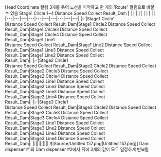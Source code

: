 Head Coordinate 컬럼 3개를 묶어 노선을 파악하고 한 개의 ‘Route” 컬럼으로 바꿀 수 있음
Stage1 Circle 1~4 Distance Speed Collect Result_Dam
|   |   |   |   |   |   |   |   |   |   |
|---|---|---|---|---|---|---|---|---|---|
|✅|Stage1 Circle1  <br>Distance Speed Collect Result_Dam|Stage1 Circle2 Distance Speed Collect  <br>Result_Dam|Stage1 Circle3 Distance Speed Collect  <br>Result_Dam|Stage1 Circle4 Distance Speed Collect  <br>Result_Dam|Stage1 Line1  <br>Distance Speed Collect Result_Dam|Stage1 Line2 Distance Speed Collect  <br>Result_Dam|Stage1 Line3 Distance Speed Collect  <br>Result_Dam|Stage1 Line2 Distance Speed Collect  <br>Result_Dam||
|✅|Stage2 Circle1  <br>Distance Speed Collect Result_Dam|Stage2 Circle2 Distance Speed Collect  <br>Result_Dam|Stage2 Circle3 Distance Speed Collect  <br>Result_Dam|Stage2 Circle4 Distance Speed Collect  <br>Result_Dam|Stage2 Line1 Distance Speed Collect  <br>Result_Dam|Stage2 Line2 Distance Speed Collect  <br>Result_Dam|Stage2 Line3 Distance Speed Collect  <br>Result_Dam|Stage2 Line4 Distance Speed Collect  <br>Result_Dam||
|✅|Stage3 Circle1  <br>Distance Speed Collect Result_Dam|Stage3 Circle2 Distance Speed Collect  <br>Result_Dam|Stage3 Circle3 Distance Speed Collect  <br>Result_Dam|Stage3 Circle4 Distance Speed Collect  <br>Result_Dam|Stage3 Line1 Distance Speed Collect  <br>Result_Dam|Stage3 Line2 Distance Speed Collect  <br>Result_Dam|Stage3 Line3 Distance Speed Collect  <br>Result_Dam|Stage3 Line4 Distance Speed Collect  <br>Result_Dam||
|||||||||||
![[Source/Untitled 157.png|Untitled 157.png]]
Dam dispenser \#1와 Dam dispenser \#2에서 뒤에 3개의 값이 모두 일정하게 반복됨